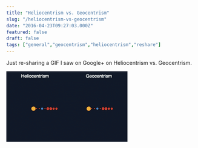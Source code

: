 ```yaml
---
title: "Heliocentrism vs. Geocentrism"
slug: "/heliocentrism-vs-geocentrism"
date: "2016-04-23T09:27:03.000Z"
featured: false
draft: false
tags: ["general","geocentrism","heliocentrism","reshare"]
---
```


Just re-sharing a GIF I saw on Google+ on Heliocentrism vs. Geocentrism.

![Heliocentrism vs. Geocentrism](./heliocentric-vs-geocentric.gif)

